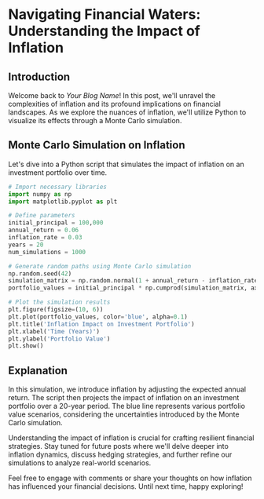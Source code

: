 # Navigating Financial Waters: Understanding the Impact of Inflation

## Introduction

Welcome back to *Your Blog Name*! In this post, we'll unravel the complexities of inflation and its profound implications on financial landscapes. As we explore the nuances of inflation, we'll utilize Python to visualize its effects through a Monte Carlo simulation.

## Monte Carlo Simulation on Inflation

Let's dive into a Python script that simulates the impact of inflation on an investment portfolio over time.

```python
# Import necessary libraries
import numpy as np
import matplotlib.pyplot as plt

# Define parameters
initial_principal = 100,000
annual_return = 0.06
inflation_rate = 0.03
years = 20
num_simulations = 1000

# Generate random paths using Monte Carlo simulation
np.random.seed(42)
simulation_matrix = np.random.normal(1 + annual_return - inflation_rate, 0.15, (years, num_simulations))
portfolio_values = initial_principal * np.cumprod(simulation_matrix, axis=0)

# Plot the simulation results
plt.figure(figsize=(10, 6))
plt.plot(portfolio_values, color='blue', alpha=0.1)
plt.title('Inflation Impact on Investment Portfolio')
plt.xlabel('Time (Years)')
plt.ylabel('Portfolio Value')
plt.show()
```

## Explanation

In this simulation, we introduce inflation by adjusting the expected annual return. The script then projects the impact of inflation on an investment portfolio over a 20-year period. The blue line represents various portfolio value scenarios, considering the uncertainties introduced by the Monte Carlo simulation.

Understanding the impact of inflation is crucial for crafting resilient financial strategies. Stay tuned for future posts where we'll delve deeper into inflation dynamics, discuss hedging strategies, and further refine our simulations to analyze real-world scenarios.

Feel free to engage with comments or share your thoughts on how inflation has influenced your financial decisions. Until next time, happy exploring!

